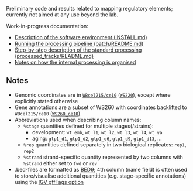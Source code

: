 Preliminary code and results related to mapping regulatory elements; currently not aimed at any use beyond the lab.

Work-in-progress documentation:
- [Description of the software environment (INSTALL.md)](INSTALL.md)
- [Running the processing pipeline (batch/README.md)](batch/README.md)
- [Step-by-step description of the standard processing (processed_tracks/README.md)](processed_tracks/README.md)
- [Notes on how the internal processing is organised](workflows/README.md)

## Notes
- Genomic coordinates are in [`WBcel215/ce10`](http://hgdownload.soe.ucsc.edu/goldenPath/ce10/bigZips/) ([`WS220`](https://github.com/WormBase/website/issues/2003)), except where explicitly stated otherwise
- Gene annotations are a subset of WS260 with coordinates backlifted to `WBcel215/ce10` ([`WS260_ce10`](/WS260_ce10))
- Abbreviations used when describing column names:
    - `%stage` quantities defined for multiple stages(/strains):
        - development: `wt_emb`, `wt_l1`, `wt_l2`, `wt_l3`, `wt_l4`, `wt_ya`
        - aging: `glp1_d1`, `glp1_d2`, `glp1_d6`, `glp1_d9`, `glp1_d13`, ...
    - `%rep` quantities defined separately in two biological replicates: `rep1`, `rep2`
    - `%strand` strand-specific quantity represented by two columns with `%strand` either set to `fwd` or `rev`
- .bed-files are formatted as [BED9](https://genome.ucsc.edu/FAQ/FAQformat.html#format1); 4th column (name field) is often used to store/visualise additional quantities (e.g. stage-specific annotations) using the [IGV gffTags option](https://software.broadinstitute.org/software/igv/TrackLine)
